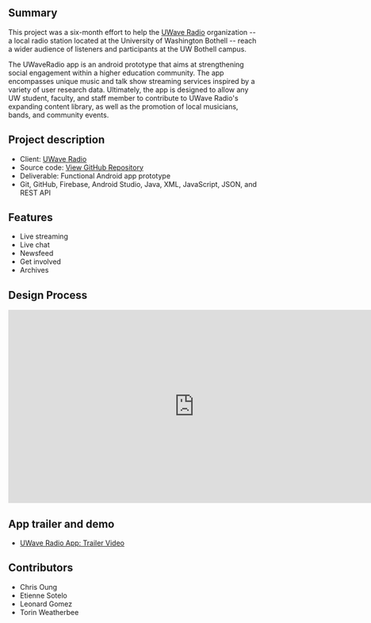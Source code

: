 
## Summary

This project was a six-month effort to help the [UWave Radio](uwave.fm) organization -- a local radio station located at the University of Washington Bothell -- reach a wider audience of listeners and participants at the UW Bothell campus. 

The UWaveRadio app is an android prototype that aims at strengthening social engagement within a higher education community. The app encompasses unique music and talk show streaming services inspired by a variety of user research data. Ultimately, the app is designed to allow any UW student, faculty, and staff member to contribute to UWave Radio's expanding content library, as well as the promotion of local musicians, bands, and community events.


## Project description

- Client: [UWave Radio](uwave.fm)
- Source code: [View GitHub Repository](https://github.com/chrisoung1/uwave-android-app)
- Deliverable: Functional Android app prototype
- Git, GitHub, Firebase, Android Studio, Java, XML, JavaScript, JSON, and REST API


## Features

- Live streaming
- Live chat 
- Newsfeed
- Get involved
- Archives

## Design Process

<iframe src="https://docs.google.com/presentation/d/e/2PACX-1vRSisZ7Zm8NDqyQRadF16ZC8DYMoUIoWQwUMAWvGMUxrWz9ciRj-tCZvNTovgWkZin3XGPTRzrbIqt2/embed?start=false&loop=false&delayms=3000" frameborder="0" width="750" height="390" allowfullscreen="true" mozallowfullscreen="true" webkitallowfullscreen="true"></iframe>

## App trailer and demo

- [UWave Radio App: Trailer Video](https://www.youtube.com/watch?v=MfDhygftfd4)


## Contributors

- Chris Oung 
- Etienne Sotelo
- Leonard Gomez
- Torin Weatherbee

